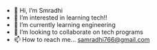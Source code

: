 - 👋 Hi, I’m Smradhi
- 👀 I’m interested in learning tech!!
- 🌱 I’m currently learning engineering
- 💞️ I’m looking to collaborate on tech programs
- 📫 How to reach me... samradhi766@gmail.com

<!---
samradhi278/samradhi278 is a ✨ special ✨ repository because its `README.md` (this file) appears on your GitHub profile.
You can click the Preview link to take a look at your changes.
--->
